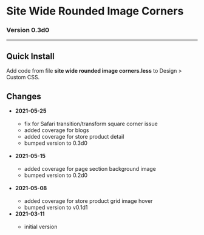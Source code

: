 # Site Wide Rounded Image Corners

### Version 0.3d0

---

## Quick Install

Add code from file **site wide rounded image corners.less** to Design >
Custom CSS.

## Changes

* **2021-05-25**
<br><br>
  * fix for Safari transition/transform square corner issue
  * added coverage for blogs
  * added coverage for store product detail
  * bumped version to 0.3d0
  <br><br>
* **2021-05-15**
<br><br>
  * added coverage for page section background image
  * bumped version to 0.2d0
  <br><br>
* **2021-05-08**
<br><br>
  * added coverage for store product grid image hover
  * bumped version to v0.1d1
* **2021-03-11**
<br><br>
  * initial version
